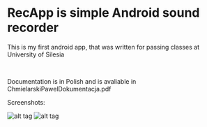 RecApp is simple Android sound recorder
=============

<p>This is my first android app, that was written for passing classes at University of Silesia</p> </br>

<p>Documentation is in Polish and is avaliable in ChmielarskiPawelDokumentacja.pdf</p>

Screenshots:

![alt tag](https://drive.google.com/open?id=1lv2-_hXqqwUuUlB2JYiF4N09PzRbuvDt) ![alt tag](https://drive.google.com/open?id=1CLsNxhRQ2_4g8YCsfdUioME4euSGpPkl)
